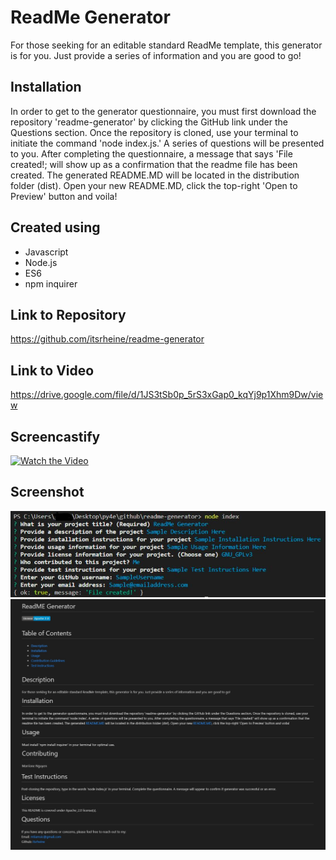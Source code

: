 # ReadMe Generator
For those seeking for an editable standard ReadMe template, this generator is for you.
Just provide a series of information and you are good to go!

## Installation
In order to get to the generator questionnaire, you must first download the repository 'readme-generator' by clicking the GitHub link under the Questions section. 
Once the repository is cloned, use your terminal to initiate the command 'node index.js.'  A series of questions will be presented to you.  After completing the questionnaire,
a message that says 'File created!; will show up as a confirmation that the readme file has been created.  The generated README.MD will be located in the distribution folder (dist).
Open your new README.MD, click the top-right 'Open to Preview' button and voila!


## Created using
* Javascript
* Node.js
* ES6
* npm inquirer

## Link to Repository
https://github.com/itsrheine/readme-generator

## Link to Video
https://drive.google.com/file/d/1JS3tSb0p_5rS3xGap0_kqYj9p1Xhm9Dw/view

## Screencastify
[![Watch the Video](http://img.youtube.com/vi/EbWLUDn3frg/0.jpg)](http://www.youtube.com/watch?v=EbWLUDn3frg "ReadMe-Generator")

## Screenshot
![Screenshot](assets/ss2.JPG)
![Screenshot](assets/ss1.jpg)
